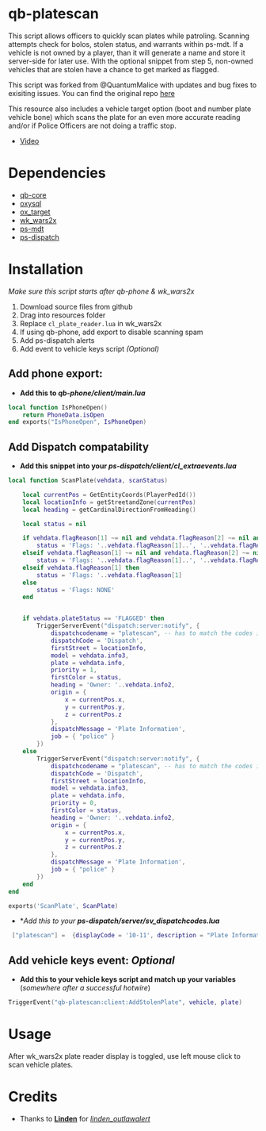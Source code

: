 # qb-platescan
This script allows officers to quickly scan plates while patroling. Scanning attempts check for bolos, stolen status, and warrants within ps-mdt. If a vehicle is not owned by a player, than it will generate a name and store it server-side for later use. With the optional snippet from step 5, non-owned vehicles that are stolen have a chance to get marked as flagged. 

This script was forked from @QuantumMalice with updates and bug fixes to exisiting issues. You can find the original repo [here](https://github.com/QuantumMalice/qb-platescan)

This resource also includes a vehicle target option (boot and number plate vehicle bone) which scans the plate for an even more accurate reading and/or if Police Officers are not doing a traffic stop.

* [Video](https://streamable.com/144ebv)

# Dependencies
* [qb-core](https://github.com/qbcore-framework/qb-core)
* [oxysql](https://github.com/overextended/oxmysql)
* [ox_target](https://github.com/overextended/ox_target)
* [wk_wars2x](https://github.com/WolfKnight98/wk_wars2x)
* [ps-mdt](https://github.com/Project-Sloth/ps-mdt)
* [ps-dispatch](https://github.com/Project-Sloth/ps-dispatch)

# Installation
*Make sure this script starts after qb-phone & wk_wars2x*
1. Download source files from github
2. Drag into resources folder
3. Replace `cl_plate_reader.lua` in wk_wars2x
4. If using qb-phone, add export to disable scanning spam
5. Add ps-dispatch alerts
6. Add event to vehicle keys script *(Optional)*

## Add phone export:

- **Add this to *qb-phone/client/main.lua*** 
```lua
local function IsPhoneOpen()
    return PhoneData.isOpen
end exports("IsPhoneOpen", IsPhoneOpen)
```

## Add Dispatch compatability

- **Add this snippet into your *ps-dispatch/client/cl_extraevents.lua***

```lua
local function ScanPlate(vehdata, scanStatus)

    local currentPos = GetEntityCoords(PlayerPedId())
    local locationInfo = getStreetandZone(currentPos)
    local heading = getCardinalDirectionFromHeading()

    local status = nil

    if vehdata.flagReason[1] ~= nil and vehdata.flagReason[2] ~= nil and vehdata.flagReason[3] ~= nil then
        status = 'Flags: '..vehdata.flagReason[1]..', '..vehdata.flagReason[2]..' '..vehdata.flagReason[3]
    elseif vehdata.flagReason[1] ~= nil and vehdata.flagReason[2] ~= nil then
        status = 'Flags: '..vehdata.flagReason[1]..', '..vehdata.flagReason[2]
    elseif vehdata.flagReason[1] then
        status = 'Flags: '..vehdata.flagReason[1]
    else
        status = 'Flags: NONE'
    end


    if vehdata.plateStatus == 'FLAGGED' then
        TriggerServerEvent("dispatch:server:notify", {
            dispatchcodename = "platescan", -- has to match the codes in sv_dispatchcodes.lua so that it generates the right blip
            dispatchCode = 'Dispatch',
            firstStreet = locationInfo,
            model = vehdata.info3,
            plate = vehdata.info,
            priority = 1,
            firstColor = status,
            heading = 'Owner: '..vehdata.info2,
            origin = {
                x = currentPos.x,
                y = currentPos.y,
                z = currentPos.z
            },
            dispatchMessage = 'Plate Information',
            job = { "police" }
        })
    else
        TriggerServerEvent("dispatch:server:notify", {
            dispatchcodename = "platescan", -- has to match the codes in sv_dispatchcodes.lua so that it generates the right blip
            dispatchCode = 'Dispatch',
            firstStreet = locationInfo,
            model = vehdata.info3,
            plate = vehdata.info,
            priority = 0,
            firstColor = status,
            heading = 'Owner: '..vehdata.info2,
            origin = {
                x = currentPos.x,
                y = currentPos.y,
                z = currentPos.z
            },
            dispatchMessage = 'Plate Information',
            job = { "police" }
        })
    end
end

exports('ScanPlate', ScanPlate)
```

- **Add this to your **ps-dispatch/server/sv_dispatchcodes.lua***

```lua
 ["platescan"] =  {displayCode = '10-11', description = "Plate Information", radius = 10.0, recipientList = {'police'}, blipSprite = 66, blipColour = 37, blipScale = 0.6, blipLength = 1, sound = "Lose_1st", sound2 = "GTAO_FM_Events_Soundset", offset = "false", blipflash = "false"},
 ```

## Add vehicle keys event: *Optional*

- **Add this to your vehicle keys script and match up your variables** (*somewhere after a successful hotwire*)
```lua
TriggerEvent("qb-platescan:client:AddStolenPlate", vehicle, plate)
```

# Usage
After wk_wars2x plate reader display is toggled, use left mouse click to scan vehicle plates.

# Credits
- Thanks to [**Linden**](https://github.com/thelindat) for [*linden_outlawalert*](https://github.com/thelindat/linden_outlawalert)